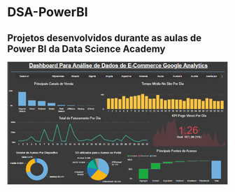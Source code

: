 # DSA-PowerBI

## Projetos desenvolvidos durante as aulas de Power BI da Data Science Academy
<img src="/Google Analytics/img/Google_Analytics.png"/>
